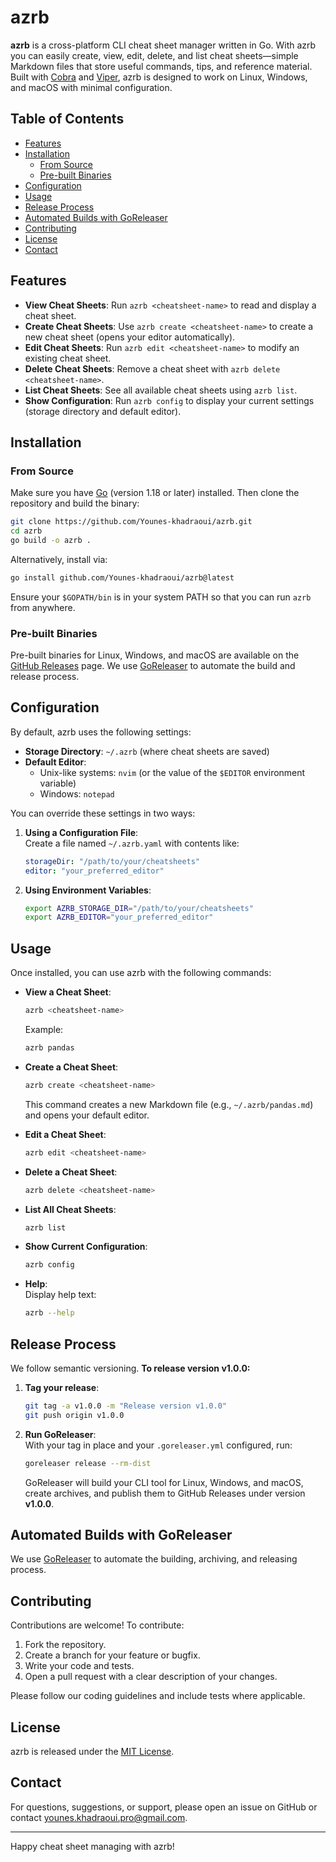 # azrb

**azrb** is a cross-platform CLI cheat sheet manager written in Go. With azrb you can easily create, view, edit, delete, and list cheat sheets—simple Markdown files that store useful commands, tips, and reference material. Built with [Cobra](https://github.com/spf13/cobra) and [Viper](https://github.com/spf13/viper), azrb is designed to work on Linux, Windows, and macOS with minimal configuration.

## Table of Contents

- [Features](#features)
- [Installation](#installation)
  - [From Source](#from-source)
  - [Pre-built Binaries](#pre-built-binaries)
- [Configuration](#configuration)
- [Usage](#usage)
- [Release Process](#release-process)
- [Automated Builds with GoReleaser](#automated-builds-with-goreleaser)
- [Contributing](#contributing)
- [License](#license)
- [Contact](#contact)

## Features

- **View Cheat Sheets**: Run `azrb <cheatsheet-name>` to read and display a cheat sheet.
- **Create Cheat Sheets**: Use `azrb create <cheatsheet-name>` to create a new cheat sheet (opens your editor automatically).
- **Edit Cheat Sheets**: Run `azrb edit <cheatsheet-name>` to modify an existing cheat sheet.
- **Delete Cheat Sheets**: Remove a cheat sheet with `azrb delete <cheatsheet-name>`.
- **List Cheat Sheets**: See all available cheat sheets using `azrb list`.
- **Show Configuration**: Run `azrb config` to display your current settings (storage directory and default editor).

## Installation

### From Source

Make sure you have [Go](https://golang.org/) (version 1.18 or later) installed. Then clone the repository and build the binary:

```bash
git clone https://github.com/Younes-khadraoui/azrb.git
cd azrb
go build -o azrb .
```

Alternatively, install via:

```bash
go install github.com/Younes-khadraoui/azrb@latest
```

Ensure your `$GOPATH/bin` is in your system PATH so that you can run `azrb` from anywhere.

### Pre-built Binaries

Pre-built binaries for Linux, Windows, and macOS are available on the [GitHub Releases](https://github.com/Younes-khadraoui/azrb/releases) page. We use [GoReleaser](https://goreleaser.com/) to automate the build and release process.

## Configuration

By default, azrb uses the following settings:
- **Storage Directory**: `~/.azrb` (where cheat sheets are saved)
- **Default Editor**:
  - Unix-like systems: `nvim` (or the value of the `$EDITOR` environment variable)
  - Windows: `notepad`

You can override these settings in two ways:

1. **Using a Configuration File**:  
   Create a file named `~/.azrb.yaml` with contents like:

   ```yaml
   storageDir: "/path/to/your/cheatsheets"
   editor: "your_preferred_editor"
   ```

2. **Using Environment Variables**:

   ```bash
   export AZRB_STORAGE_DIR="/path/to/your/cheatsheets"
   export AZRB_EDITOR="your_preferred_editor"
   ```

## Usage

Once installed, you can use azrb with the following commands:

- **View a Cheat Sheet**:  
  ```bash
  azrb <cheatsheet-name>
  ```
  Example:
  ```bash
  azrb pandas
  ```

- **Create a Cheat Sheet**:  
  ```bash
  azrb create <cheatsheet-name>
  ```
  This command creates a new Markdown file (e.g., `~/.azrb/pandas.md`) and opens your default editor.

- **Edit a Cheat Sheet**:  
  ```bash
  azrb edit <cheatsheet-name>
  ```

- **Delete a Cheat Sheet**:  
  ```bash
  azrb delete <cheatsheet-name>
  ```

- **List All Cheat Sheets**:  
  ```bash
  azrb list
  ```

- **Show Current Configuration**:  
  ```bash
  azrb config
  ```

- **Help**:  
  Display help text:
  ```bash
  azrb --help
  ```

## Release Process

We follow semantic versioning. **To release version v1.0.0:**

1. **Tag your release**:

   ```bash
   git tag -a v1.0.0 -m "Release version v1.0.0"
   git push origin v1.0.0
   ```

2. **Run GoReleaser**:  
   With your tag in place and your `.goreleaser.yml` configured, run:

   ```bash
   goreleaser release --rm-dist
   ```

   GoReleaser will build your CLI tool for Linux, Windows, and macOS, create archives, and publish them to GitHub Releases under version **v1.0.0**.

## Automated Builds with GoReleaser

We use [GoReleaser](https://goreleaser.com/) to automate the building, archiving, and releasing process.

## Contributing

Contributions are welcome! To contribute:
1. Fork the repository.
2. Create a branch for your feature or bugfix.
3. Write your code and tests.
4. Open a pull request with a clear description of your changes.

Please follow our coding guidelines and include tests where applicable.

## License

azrb is released under the [MIT License](LICENSE).

## Contact

For questions, suggestions, or support, please open an issue on GitHub or contact [younes.khadraoui.pro@gmail.com](mailto:younes.khadraoui.pro@gmail.com).

---

Happy cheat sheet managing with azrb!